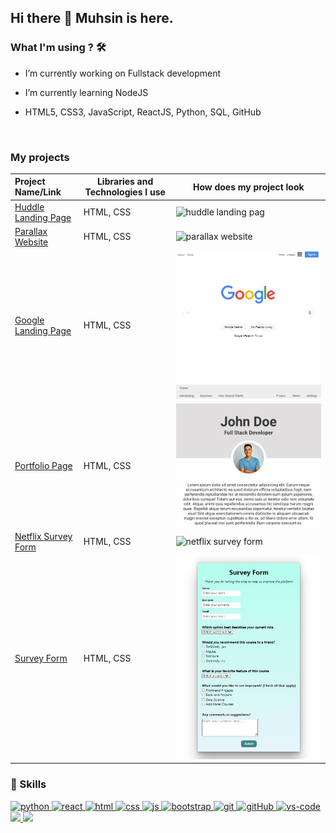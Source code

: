 ## Hi there 👋  Muhsin  is here. 

### What I'm using ? 🛠

- I’m currently working on Fullstack development

- I’m currently learning NodeJS  

- HTML5, CSS3, JavaScript, ReactJS, Python, SQL, GitHub

<br>


### My projects
  Project Name/Link       |Libraries and Technologies I use     |How does my project look  
:-------------------------|-------------------------|-------------------------
[Huddle Landing Page](https://oz-mt.github.io/huddle-landing-page/)| HTML, CSS |![huddle landing pag](https://github.com/Oz-MT/huddle-landing-page/blob/master/huddle-landing-page.gif)
[Parallax Website](https://oz-mt.github.io/parallax-website/)| HTML, CSS |![parallax website](https://github.com/Oz-MT/parallax-website/blob/master/parallax-website.gif)
[Google Landing Page](https://oz-mt.github.io/google-landing-page/)| HTML, CSS |![google landing page](https://github.com/Oz-MT/google-landing-page/blob/master/google%20landing%20page%20clone%20.jpg)
[Portfolio Page](https://portfolio-page-two-chi.vercel.app/)| HTML, CSS |![portfolio page](https://github.com/Oz-MT/portfolio-page/blob/master/portfolio-page.gif)
[Netflix Survey Form](https://oz-mt.github.io/netflix_form/)| HTML, CSS |![netflix survey form](https://github.com/Oz-MT/netflix_form/blob/master/final-img/netflix-survey-small.jpg)
[Survey Form](https://survey-form-ivory.vercel.app/)| HTML, CSS |![survey form](https://github.com/Oz-MT/survey-form/blob/master/img/survey-form-img-small.jpg)



### 🚀 Skills
<p>
 <a href="#" target="_blank"> <img src="https://www.python.org/static/img/python-logo.png" alt="python" width="150"/> </a>  
 <a href="#" target="_blank"> <img src="https://cdn.icon-icons.com/icons2/2415/PNG/512/react_original_wordmark_logo_icon_146375.png" alt="react" width="50"/> </a> 
 <a href="#" target="_blank"> <img src="https://www.svgrepo.com/show/353884/html-5.svg" alt="html" height="50"/> </a> 
 <a href="#" target="_blank"> <img src="https://www.svgrepo.com/show/303263/css3-logo.svg" alt="css" height="50"/> </a> 
 <a href="#" target="_blank"> <img src="https://cdn.icon-icons.com/icons2/2108/PNG/512/javascript_icon_130900.png" alt="js" height="50"/> </a> 
 <a href="#" target="_blank"> <img src="https://cdn.icon-icons.com/icons2/2415/PNG/512/bootstrap_plain_wordmark_logo_icon_146620.png" alt="bootstrap" height="50"/> </a> 
 <a href="#" target="_blank"> <img src="https://www.vectorlogo.zone/logos/git-scm/git-scm-icon.svg" alt="git" height="50"/> </a> 
 <a href="#" target="_blank"> <img src="https://www.svgrepo.com/show/349375/github.svg" alt="gitHub" height="50"/> </a> 
 <a href="#" target="_blank"> <img src="https://www.pngitem.com/pimgs/m/80-800968_vscode-visual-studio-logo-png-transparent-png.png" alt="vs-code" height="50"/> </a> 
 <a href="#" target="_blank"> <img src="https://img.shields.io/badge/jira-1e90ff.svg?&style=for-the-badge&logo=jira&logoColor=white" height="40"/> </a>
 <a href="#" target="_blank"> <img src="https://www.svgrepo.com/show/354354/slack-icon.svg" height="45"/> </a>
</p>


